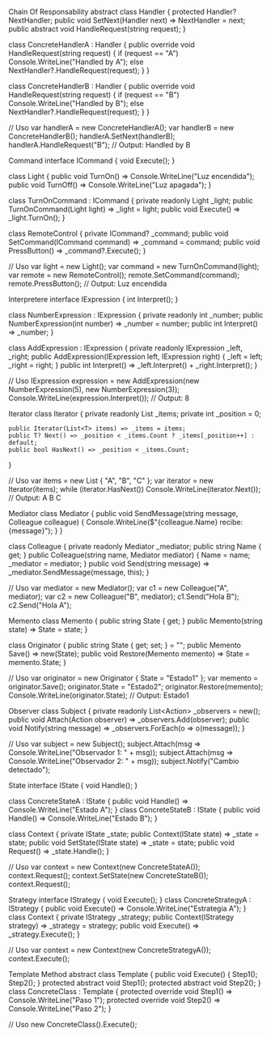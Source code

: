 Chain Of Responsability
abstract class Handler
{
    protected Handler? NextHandler;
    public void SetNext(Handler next) => NextHandler = next;
    public abstract void HandleRequest(string request);
}

class ConcreteHandlerA : Handler
{
    public override void HandleRequest(string request)
    {
        if (request == "A") Console.WriteLine("Handled by A");
        else NextHandler?.HandleRequest(request);
    }
}

class ConcreteHandlerB : Handler
{
    public override void HandleRequest(string request)
    {
        if (request == "B") Console.WriteLine("Handled by B");
        else NextHandler?.HandleRequest(request);
    }
}

// Uso
var handlerA = new ConcreteHandlerA();
var handlerB = new ConcreteHandlerB();
handlerA.SetNext(handlerB);
handlerA.HandleRequest("B"); // Output: Handled by B

Command
interface ICommand { void Execute(); }

class Light
{
    public void TurnOn() => Console.WriteLine("Luz encendida");
    public void TurnOff() => Console.WriteLine("Luz apagada");
}

class TurnOnCommand : ICommand
{
    private readonly Light _light;
    public TurnOnCommand(Light light) => _light = light;
    public void Execute() => _light.TurnOn();
}

class RemoteControl
{
    private ICommand? _command;
    public void SetCommand(ICommand command) => _command = command;
    public void PressButton() => _command?.Execute();
}

// Uso
var light = new Light();
var command = new TurnOnCommand(light);
var remote = new RemoteControl();
remote.SetCommand(command);
remote.PressButton(); // Output: Luz encendida

Interpretere
interface IExpression { int Interpret(); }

class NumberExpression : IExpression
{
    private readonly int _number;
    public NumberExpression(int number) => _number = number;
    public int Interpret() => _number;
}

class AddExpression : IExpression
{
    private readonly IExpression _left, _right;
    public AddExpression(IExpression left, IExpression right)
    {
        _left = left; _right = right;
    }
    public int Interpret() => _left.Interpret() + _right.Interpret();
}

// Uso
IExpression expression = new AddExpression(new NumberExpression(5), new NumberExpression(3));
Console.WriteLine(expression.Interpret()); // Output: 8

Iterator
class Iterator<T>
{
    private readonly List<T> _items;
    private int _position = 0;

    public Iterator(List<T> items) => _items = items;
    public T? Next() => _position < _items.Count ? _items[_position++] : default;
    public bool HasNext() => _position < _items.Count;
}

// Uso
var items = new List<string> { "A", "B", "C" };
var iterator = new Iterator<string>(items);
while (iterator.HasNext()) Console.WriteLine(iterator.Next()); // Output: A B C

Mediator
class Mediator
{
    public void SendMessage(string message, Colleague colleague)
    {
        Console.WriteLine($"{colleague.Name} recibe: {message}");
    }
}

class Colleague
{
    private readonly Mediator _mediator;
    public string Name { get; }
    public Colleague(string name, Mediator mediator)
    {
        Name = name;
        _mediator = mediator;
    }
    public void Send(string message) => _mediator.SendMessage(message, this);
}

// Uso
var mediator = new Mediator();
var c1 = new Colleague("A", mediator);
var c2 = new Colleague("B", mediator);
c1.Send("Hola B");
c2.Send("Hola A");

Memento
class Memento
{
    public string State { get; }
    public Memento(string state) => State = state;
}

class Originator
{
    public string State { get; set; } = "";
    public Memento Save() => new(State);
    public void Restore(Memento memento) => State = memento.State;
}

// Uso
var originator = new Originator { State = "Estado1" };
var memento = originator.Save();
originator.State = "Estado2";
originator.Restore(memento);
Console.WriteLine(originator.State); // Output: Estado1

Observer
class Subject
{
    private readonly List<Action<string>> _observers = new();
    public void Attach(Action<string> observer) => _observers.Add(observer);
    public void Notify(string message) => _observers.ForEach(o => o(message));
}

// Uso
var subject = new Subject();
subject.Attach(msg => Console.WriteLine("Observador 1: " + msg));
subject.Attach(msg => Console.WriteLine("Observador 2: " + msg));
subject.Notify("Cambio detectado");

State
interface IState { void Handle(); }

class ConcreteStateA : IState { public void Handle() => Console.WriteLine("Estado A"); }
class ConcreteStateB : IState { public void Handle() => Console.WriteLine("Estado B"); }

class Context
{
    private IState _state;
    public Context(IState state) => _state = state;
    public void SetState(IState state) => _state = state;
    public void Request() => _state.Handle();
}

// Uso
var context = new Context(new ConcreteStateA());
context.Request();
context.SetState(new ConcreteStateB());
context.Request();

Strategy
interface IStrategy { void Execute(); }
class ConcreteStrategyA : IStrategy { public void Execute() => Console.WriteLine("Estrategia A"); }
class Context { private IStrategy _strategy; public Context(IStrategy strategy) => _strategy = strategy; public void Execute() => _strategy.Execute(); }

// Uso
var context = new Context(new ConcreteStrategyA());
context.Execute();

Template Method
abstract class Template { public void Execute() { Step1(); Step2(); } protected abstract void Step1(); protected abstract void Step2(); }
class ConcreteClass : Template { protected override void Step1() => Console.WriteLine("Paso 1"); protected override void Step2() => Console.WriteLine("Paso 2"); }

// Uso
new ConcreteClass().Execute();

